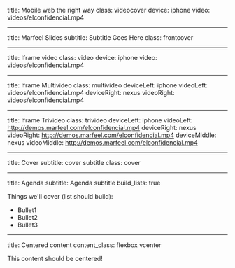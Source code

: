 title: Mobile web the right way
class: videocover
device: iphone
video: videos/elconfidencial.mp4

---

title: Marfeel Slides
subtitle: Subtitle Goes Here
class: frontcover

---

title: Iframe video
class: video
device: iphone
video: videos/elconfidencial.mp4

---

title: Iframe Multivideo
class: multivideo
deviceLeft: iphone
videoLeft: videos/elconfidencial.mp4
deviceRight: nexus
videoRight: videos/elconfidencial.mp4

---

title: Iframe Trivideo
class: trivideo
deviceLeft: iphone
videoLeft: http://demos.marfeel.com/elconfidencial.mp4
deviceRight: nexus
videoRight: http://demos.marfeel.com/elconfidencial.mp4
deviceMiddle: nexus
videoMiddle: http://demos.marfeel.com/elconfidencial.mp4

---

title: Cover
subtitle: cover subtitle
class: cover

---

title: Agenda
subtitle: Agenda subtitle
build_lists: true

Things we'll cover (list should build):

- Bullet1
- Bullet2
- Bullet3

---

title: Centered content
content_class: flexbox vcenter

This content should be centered!


